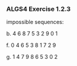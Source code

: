 ### ALGS4 Exercise 1.2.3

impossible sequences: 

b. 4 6 8 7 5 3 2 9 0 1

f. 0 4 6 5 3 8 1 7 2 9

g. 1 4 7 9 8 6 5 3 0 2 
